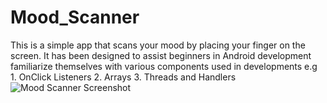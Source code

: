 # Mood_Scanner
This is a simple app that scans your mood by placing your finger on the screen.
 It has been designed to assist beginners in Android development familiarize themselves with various components used in developments
 e.g 1. OnClick Listeners
     2. Arrays
     3. Threads and Handlers
![Mood Scanner Screenshot](https://user-images.githubusercontent.com/48010340/69797247-6b5fac00-11e0-11ea-95a3-4d59c25e1be8.jpg)

